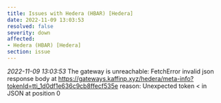 ```yaml
---
title: Issues with Hedera (HBAR) [Hedera]
date: 2022-11-09 13:03:53
resolved: false
severity: down
affected:
- Hedera (HBAR) [Hedera]
section: issue
---
```


*2022-11-09 13:03:53* The gateway is unreachable: FetchError invalid json response body at https://gateways.kaffinp.xyz/hedera/meta-info?tokenId=tti_1d0df1e636c9cb8ffecf535e reason: Unexpected token < in JSON at position 0